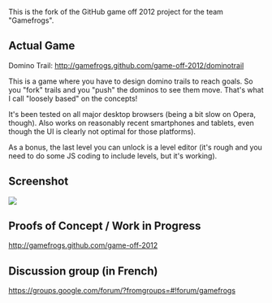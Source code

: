 This is the fork of the GitHub game off 2012 project for the team "Gamefrogs".

## Actual Game
Domino Trail: http://gamefrogs.github.com/game-off-2012/dominotrail

This is a game where you have to design domino trails to reach goals. So you "fork" trails and
you "push" the dominos to see them move. That's what I call "loosely based" on the concepts!

It's been tested on all major desktop browsers (being a bit slow on Opera, though). Also works
on reasonably recent smartphones and tablets, even though the UI is clearly not optimal for those
platforms).

As a bonus, the last level you can unlock is a level editor (it's rough and you need to do some
JS coding to include levels, but it's working).

## Screenshot
<img src="https://raw.github.com/gamefrogs/game-off-2012/master/ScreenShot.png" style="border:0;">

## Proofs of Concept / Work in Progress
http://gamefrogs.github.com/game-off-2012

## Discussion group (in French)
https://groups.google.com/forum/?fromgroups=#!forum/gamefrogs
